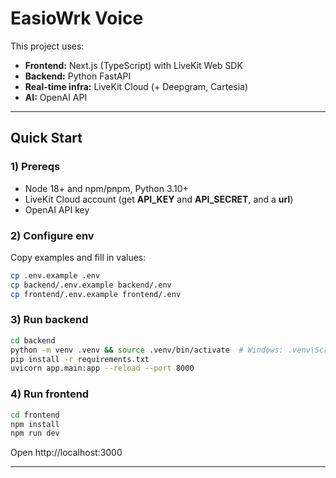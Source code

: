 # EasioWrk Voice

This project uses:
- **Frontend:** Next.js (TypeScript) with LiveKit Web SDK
- **Backend:** Python FastAPI
- **Real-time infra:** LiveKit Cloud (+ Deepgram, Cartesia)
- **AI:** OpenAI API 

---

## Quick Start

### 1) Prereqs
- Node 18+ and npm/pnpm, Python 3.10+
- LiveKit Cloud account (get **API_KEY** and **API_SECRET**, and a **url**)
- OpenAI API key

### 2) Configure env
Copy examples and fill in values:
```bash
cp .env.example .env
cp backend/.env.example backend/.env
cp frontend/.env.example frontend/.env
```

### 3) Run backend
```bash
cd backend
python -m venv .venv && source .venv/bin/activate  # Windows: .venv\Scripts\activate
pip install -r requirements.txt
uvicorn app.main:app --reload --port 8000
```

### 4) Run frontend
```bash
cd frontend
npm install
npm run dev
```

Open http://localhost:3000

---
